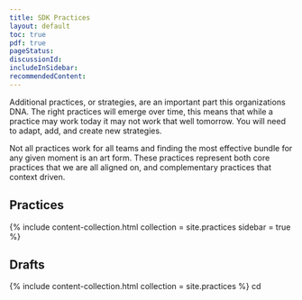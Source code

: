 ```yaml
---
title: SDK Practices
layout: default
toc: true
pdf: true
pageStatus: 
discussionId:  
includeInSidebar: 
recommendedContent:
---
```


Additional practices, or strategies, are an important part this organizations DNA. The right practices will emerge over time, this means that while a practice may work today it may not work that well tomorrow. You will need to adapt, add, and create new strategies.

Not all practices work for all teams and finding the most effective bundle for any given moment is an art form. These practices represent both core practices that we are all aligned on, and complementary practices that context driven.

## Practices

{% include content-collection.html collection = site.practices sidebar = true %}   

## Drafts

{% include content-collection.html collection = site.practices %}   cd